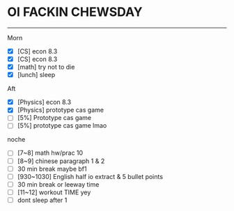 # OI FACKIN CHEWSDAY
---
Morn
- [x] [CS] econ 8.3
- [x] [CS] econ 8.3
- [x] [math] try not to die
- [x] [lunch] sleep

Aft
- [x] [Physics] econ 8.3
- [x] [Physics] prototype cas game
- [ ] [5%] Prototype cas game
- [ ] [5%] prototype cas game lmao

noche
- [ ] [7~8] math hw/prac 10
- [ ] [8~9] chinese paragraph 1 & 2
- [ ] 30 min break maybe bf1
- [ ] [930~1030] English half io extract & 5 bullet points
- [ ] 30 min break or leeway time
- [ ] [11~12] workout TIME yey
- [ ] dont sleep after 1
